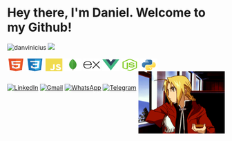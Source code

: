 # Hey there, I'm Daniel. Welcome to my Github! 
<div>
  <img height="180em" src="https://github-readme-stats.vercel.app/api/top-langs?username=danvinicius&show_icons=true&locale=en&layout=compact&theme=dark" alt="danvinicius" />
  <img height="180em" src="https://github-readme-stats.vercel.app/api?username=danvinicius&show_icons=true&theme=dark&include_all_commits=true&count_private=true"/>
</div>
  
<div style="display: inline_block"><br>
    <img align="center" alt="HTML5" title="HTML5" height="30" width="40" src="https://raw.githubusercontent.com/devicons/devicon/master/icons/html5/html5-original.svg">
    <img align="center" alt="CSS3" title="CSS3" height="30" width="40" src="https://raw.githubusercontent.com/devicons/devicon/master/icons/css3/css3-original.svg">
    <img align="center" alt="JavaScript" title="JavaScript" height="30" width="40" src="https://raw.githubusercontent.com/devicons/devicon/master/icons/javascript/javascript-plain.svg">
    <img align="center" alt="MongoDB" title="MongoDB" height="30" width="40" src="https://raw.githubusercontent.com/devicons/devicon/master/icons/mongodb/mongodb-original.svg">
    <img align="center" alt="ExpressJS" title="ExpressJS" height="30" width="40" src="https://raw.githubusercontent.com/devicons/devicon/master/icons/express/express-original.svg">
    <img align="center" alt="VueJS" title="VueJS" height="30" width="40" src="https://raw.githubusercontent.com/devicons/devicon/master/icons/vuejs/vuejs-original.svg">
    <img align="center" alt="NodeJS" title="NodeJS" height="30" width="40" src="https://raw.githubusercontent.com/devicons/devicon/master/icons/nodejs/nodejs-original.svg">
    <img align="center" alt="Python" title="Python" height="30" width="40" src="https://raw.githubusercontent.com/devicons/devicon/master/icons/python/python-original.svg">
    <img src='edward.gif' alt='Edward Elric' title='Edward Elric' width='200' align='right'>
</div>

## 
<div>
    <a href="https://www.linkedin.com/in/danvinicius/"><img src="https://img.shields.io/badge/LinkedIn-0077B5?style=for-the-badge&logo=linkedin&logoColor=white" alt="LinkedIn" title="LinkedIn"/></a>
    <a href="mailto:viniccius774@gmail.com"><img src="https://img.shields.io/badge/Gmail-D14836?style=for-the-badge&logo=gmail&logoColor=white" alt="Gmail" title="Gmail"/></a>
    <a href="https://api.whatsapp.com/send?phone=5521981834355"><img src="https://img.shields.io/badge/WhatsApp-25D366?style=for-the-badge&logo=whatsapp&logoColor=white" alt="WhatsApp" title="WhatsApp"/></a>
    <a href="https://t.me/danvinicius"><img src="https://img.shields.io/badge/Telegram-2CA5E0?style=for-the-badge&logo=telegram&logoColor=white" alt="Telegram" title="Telegram"/></a>
</div>

